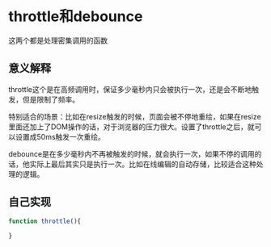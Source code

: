 # throttle和debounce
这两个都是处理密集调用的函数

## 意义解释
throttle这个是在高频调用时，保证多少毫秒内只会被执行一次，还是会不断地触发，但是限制了频率。

特别适合的场景：比如在resize触发的时候，页面会被不停地重绘，如果在resize里面还加上了DOM操作的话，对于浏览器的压力很大。设置了throttle之后，就可以设置成50ms触发一次重绘。

debounce是在多少毫秒内不再被触发的时候，就会执行一次，如果不停的调用的话，他实际上最后其实只是执行一次。比如在线编辑的自动存储，比较适合这种处理的逻辑。

## 自己实现
```javascript
function throttle(){
  
}
```
